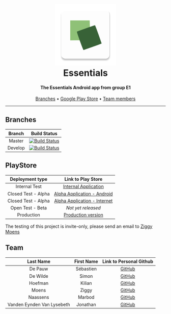 <h1 align="center">
  <br>
  <img src="app/src/main/res/mipmap-xxxhdpi/ic_launcher.png" alt="Essentials Logo">
  <br>
  Essentials
</h1>

<h4 align="center">The Essentials Android app from group E1</h4>
      
<p align="center">
  <a href="#branches">Branches</a> •
  <a href="#playstore">Google Play Store</a> •
  <a href="#team">Team members</a>
</p>

---

## Branches
| Branch | Build Status |
|:--------:|:--------------:|
| Master | [![Build Status](https://travis-ci.com/HoGent-Projecten3/projecten3-2021-android-e1.svg?token=ZptN7dYr3oqE3NaSygUS&branch=master)](https://travis-ci.com/HoGent-Projecten3/projecten3-2021-android-e1)|
| Develop | [![Build Status](https://travis-ci.com/HoGent-Projecten3/projecten3-2021-android-e1.svg?token=ZptN7dYr3oqE3NaSygUS&branch=develop)](https://travis-ci.com/HoGent-Projecten3/projecten3-2021-android-e1)|

## PlayStore
| Deployment type | Link to Play Store |
|:--------:|:--------------:|
| Internal Test | [Internal Application](https://play.google.com/apps/internaltest/4699091103202247905) |
| Closed Test - Alpha | [Alpha Application - Android](https://play.google.com/store/apps/details?id=com.hogentessentials1.essentials) |
| Closed Test - Alpha | [Alpha Application - Internet](https://play.google.com/apps/testing/com.hogentessentials1.essentials) |
| Open Test - Beta | *Not yet released* |
| Production | [Production version](https://play.google.com/store/apps/details?id=com.hogentessentials1.essentials) |

The testing of this project is invite-only, please send an email to [Ziggy Moens](mailto:ziggy.moens@student.hogent.be?SUBJECT=Essentials%20E1:%20I%20want%20to%20become%20a%20tester!)

## Team
| Last Name | First Name | Link to Personal Github|
|:--------:|:--------:|:--------------:|
| De Pauw |Sébastien | [GitHub](https://github.com/SebastienDePauw) |
| De Wilde |Simon | [GitHub](https://github.com/Simon-De-Wilde) |
| Hoefman |Kilian | [GitHub](https://github.com/KilianHoefman) |
| Moens |Ziggy | [GitHub](https://github.com/ziggymoens) |
| Naassens |Marbod | [GitHub](https://github.com/MarbodNaassens)|
| Vanden Eynden Van Lysebeth |Jonathan |[GitHub](https://github.com/JonathanVandenEynden) |
